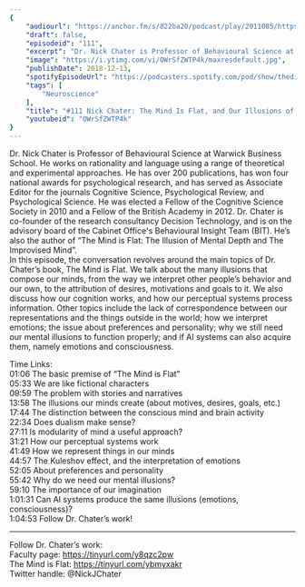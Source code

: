 ```yaml
---
{
	"audiourl": "https://anchor.fm/s/822ba20/podcast/play/2011085/https%3A%2F%2Fd3ctxlq1ktw2nl.cloudfront.net%2Fproduction%2F2018-11-31%2F7735093-48000-2-555195e194cbb.mp3",
	"draft": false,
	"episodeid": "111",
	"excerpt": "Dr. Nick Chater is Professor of Behavioural Science at Warwick Business School. He works on rationality and language using a range of theoretical and experimental approaches. He has over 200 publications, has won four national awards for psychological research, and has served as Associate Editor for the journals Cognitive Science, Psychological Review, and Psychological Science. He was elected a Fellow of the Cognitive Science Society in 2010 and a Fellow of the British Academy in 2012. Dr. Chater is co-founder of the research consultancy Decision Technology, and is on the advisory board of the Cabinet Office's Behavioural Insight Team (BIT). He’s also the author of “The Mind is Flat: The Illusion of Mental Depth and The Improvised Mind”.  ",
	"image": "https://i.ytimg.com/vi/OWrSfZWTP4k/maxresdefault.jpg",
	"publishDate": 2018-12-13,
	"spotifyEpisodeUrl": "https://podcasters.spotify.com/pod/show/thedissenter/episodes/111-Nick-Chater-The-Mind-Is-Flat--and-Our-Illusions-of-Mental-Depth-e2rsgd",
	"tags": [
		"Neuroscience"
	],
	"title": "#111 Nick Chater: The Mind Is Flat, and Our Illusions of Mental Depth",
	"youtubeid": "OWrSfZWTP4k"
}
---
```

Dr. Nick Chater is Professor of Behavioural Science at Warwick Business School. He works on rationality and language using a range of theoretical and experimental approaches. He has over 200 publications, has won four national awards for psychological research, and has served as Associate Editor for the journals Cognitive Science, Psychological Review, and Psychological Science. He was elected a Fellow of the Cognitive Science Society in 2010 and a Fellow of the British Academy in 2012. Dr. Chater is co-founder of the research consultancy Decision Technology, and is on the advisory board of the Cabinet Office's Behavioural Insight Team (BIT). He’s also the author of “The Mind is Flat: The Illusion of Mental Depth and The Improvised Mind”.  
In this episode, the conversation revolves around the main topics of Dr. Chater’s book, The Mind is Flat. We talk about the many illusions that compose our minds, from the way we interpret other people’s behavior and our own, to the attribution of desires, motivations and goals to it. We also discuss how our cognition works, and how our perceptual systems process information. Other topics include the lack of correspondence between our representations and the things outside in the world; how we interpret emotions; the issue about preferences and personality; why we still need our mental illusions to function properly; and if AI systems can also acquire them, namely emotions and consciousness.

Time Links:  
<time>01:06</time> The basic premise of “The Mind is Flat”  
<time>05:33</time> We are like fictional characters                    
<time>09:59</time> The problem with stories and narratives                
<time>13:58</time> The illusions our minds create (about motives, desires, goals, etc.)            
<time>17:44</time> The distinction between the conscious mind and brain activity             
<time>22:34</time> Does dualism make sense?    
<time>27:11</time> Is modularity of mind a useful approach?  
<time>31:21</time> How our perceptual systems work    
<time>41:49</time> How we represent things in our minds   
<time>44:57</time> The Kuleshov effect, and the interpretation of emotions      
<time>52:05</time> About preferences and personality  
<time>55:42</time> Why do we need our mental illusions?  
<time>59:10</time> The importance of our imagination  
<time>1:01:31</time> Can AI systems produce the same illusions (emotions, consciousness)?  
<time>1:04:53</time> Follow Dr. Chater’s work!    

---

Follow Dr. Chater’s work:  
Faculty page: https://tinyurl.com/y8qzc2pw  
The Mind is Flat: https://tinyurl.com/ybmyxakr  
Twitter handle: @NickJChater

